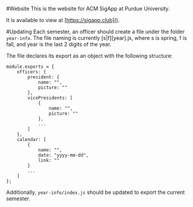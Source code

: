 #Website
This is the website for ACM SigApp at Purdue University.

It is available to view at [https://sigapp.club]().

#Updating
Each semester, an officer should create a file under the folder `year-info`.
The file naming is currently [s|f][year].js, where s is spring, f is fall, 
and year is the last 2 digits of the year.

The file declares its export as an object with the following structure:

    module.exports = {
        officers: {
            president: {
                name: "",
                picture: ""
            },
            vicePresidents: [
                {
                    name: "",
                    picture: ""
                },
                ...
            ]
        },
        calendar: [
            {
                name: "",
                date: "yyyy-mm-dd",
                link: ""
            }
            ...
        ]
    };
    
 
  
Additionally, `year-info/index.js` should be updated to export the 
current semester.